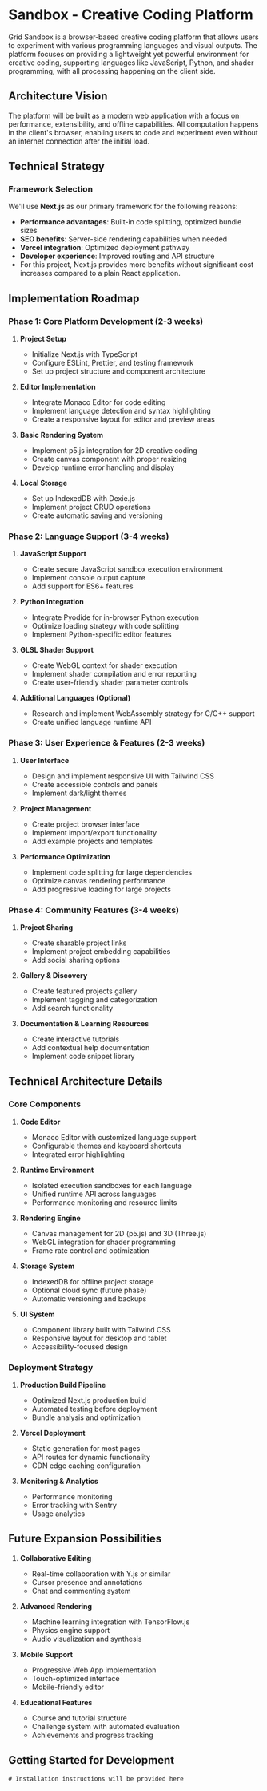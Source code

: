 # Sandbox - Creative Coding Platform

Grid Sandbox is a browser-based creative coding platform that allows users to experiment with various programming languages and visual outputs. The platform focuses on providing a lightweight yet powerful environment for creative coding, supporting languages like JavaScript, Python, and shader programming, with all processing happening on the client side.

## Architecture Vision

The platform will be built as a modern web application with a focus on performance, extensibility, and offline capabilities. All computation happens in the client's browser, enabling users to code and experiment even without an internet connection after the initial load.

## Technical Strategy

### Framework Selection

We'll use **Next.js** as our primary framework for the following reasons:

- **Performance advantages**: Built-in code splitting, optimized bundle sizes
- **SEO benefits**: Server-side rendering capabilities when needed
- **Vercel integration**: Optimized deployment pathway
- **Developer experience**: Improved routing and API structure
- For this project, Next.js provides more benefits without significant cost increases compared to a plain React application.

## Implementation Roadmap

### Phase 1: Core Platform Development (2-3 weeks)

1. **Project Setup**
   - Initialize Next.js with TypeScript
   - Configure ESLint, Prettier, and testing framework
   - Set up project structure and component architecture

2. **Editor Implementation**
   - Integrate Monaco Editor for code editing
   - Implement language detection and syntax highlighting
   - Create a responsive layout for editor and preview areas

3. **Basic Rendering System**
   - Implement p5.js integration for 2D creative coding
   - Create canvas component with proper resizing
   - Develop runtime error handling and display

4. **Local Storage**
   - Set up IndexedDB with Dexie.js
   - Implement project CRUD operations
   - Create automatic saving and versioning

### Phase 2: Language Support (3-4 weeks)

1. **JavaScript Support**
   - Create secure JavaScript sandbox execution environment
   - Implement console output capture
   - Add support for ES6+ features

2. **Python Integration**
   - Integrate Pyodide for in-browser Python execution
   - Optimize loading strategy with code splitting
   - Implement Python-specific editor features

3. **GLSL Shader Support**
   - Create WebGL context for shader execution
   - Implement shader compilation and error reporting
   - Create user-friendly shader parameter controls

4. **Additional Languages (Optional)**
   - Research and implement WebAssembly strategy for C/C++ support
   - Create unified language runtime API

### Phase 3: User Experience & Features (2-3 weeks)

1. **User Interface**
   - Design and implement responsive UI with Tailwind CSS
   - Create accessible controls and panels
   - Implement dark/light themes

2. **Project Management**
   - Create project browser interface
   - Implement import/export functionality
   - Add example projects and templates

3. **Performance Optimization**
   - Implement code splitting for large dependencies
   - Optimize canvas rendering performance
   - Add progressive loading for large projects

### Phase 4: Community Features (3-4 weeks)

1. **Project Sharing**
   - Create sharable project links
   - Implement project embedding capabilities
   - Add social sharing options

2. **Gallery & Discovery**
   - Create featured projects gallery
   - Implement tagging and categorization
   - Add search functionality

3. **Documentation & Learning Resources**
   - Create interactive tutorials
   - Add contextual help documentation
   - Implement code snippet library

## Technical Architecture Details

### Core Components

1. **Code Editor**
   - Monaco Editor with customized language support
   - Configurable themes and keyboard shortcuts
   - Integrated error highlighting

2. **Runtime Environment**
   - Isolated execution sandboxes for each language
   - Unified runtime API across languages
   - Performance monitoring and resource limits

3. **Rendering Engine**
   - Canvas management for 2D (p5.js) and 3D (Three.js)
   - WebGL integration for shader programming
   - Frame rate control and optimization

4. **Storage System**
   - IndexedDB for offline project storage
   - Optional cloud sync (future phase)
   - Automatic versioning and backups

5. **UI System**
   - Component library built with Tailwind CSS
   - Responsive layout for desktop and tablet
   - Accessibility-focused design

### Deployment Strategy

1. **Production Build Pipeline**
   - Optimized Next.js production build
   - Automated testing before deployment
   - Bundle analysis and optimization

2. **Vercel Deployment**
   - Static generation for most pages
   - API routes for dynamic functionality
   - CDN edge caching configuration

3. **Monitoring & Analytics**
   - Performance monitoring
   - Error tracking with Sentry
   - Usage analytics

## Future Expansion Possibilities

1. **Collaborative Editing**
   - Real-time collaboration with Y.js or similar
   - Cursor presence and annotations
   - Chat and commenting system

2. **Advanced Rendering**
   - Machine learning integration with TensorFlow.js
   - Physics engine support
   - Audio visualization and synthesis

3. **Mobile Support**
   - Progressive Web App implementation
   - Touch-optimized interface
   - Mobile-friendly editor

4. **Educational Features**
   - Course and tutorial structure
   - Challenge system with automated evaluation
   - Achievements and progress tracking

## Getting Started for Development

```
# Installation instructions will be provided here

```
